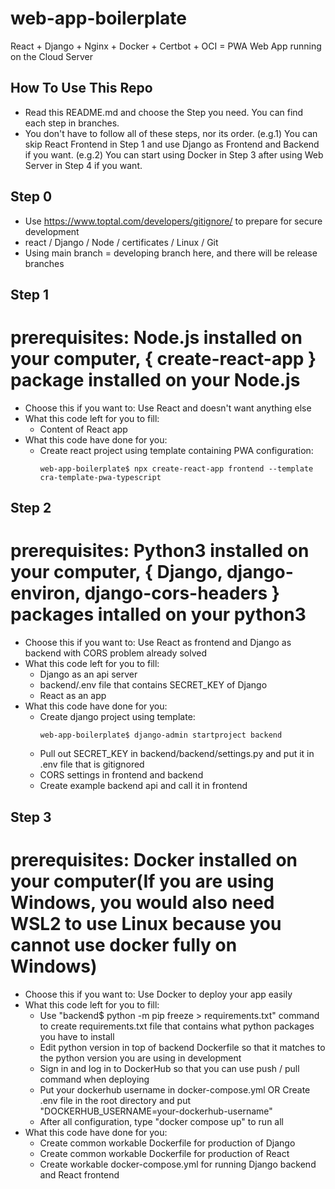 # web-app-boilerplate
React + Django + Nginx + Docker + Certbot + OCI = PWA Web App running on the Cloud Server


## How To Use This Repo
- Read this README.md and choose the Step you need. You can find each step in branches.
- You don't have to follow all of these steps, nor its order.
(e.g.1) You can skip React Frontend in Step 1 and use Django as Frontend and Backend if you want.
(e.g.2) You can start using Docker in Step 3 after using Web Server in Step 4 if you want.

## Step 0
- Use https://www.toptal.com/developers/gitignore/ to prepare for secure development
- react / Django / Node / certificates / Linux / Git
- Using main branch = developing branch here, and there will be release branches

## Step 1
# prerequisites: Node.js installed on your computer, { create-react-app } package installed on your Node.js
- Choose this if you want to: Use React and doesn't want anything else
- What this code left for you to fill:
    - Content of React app
- What this code have done for you:
    - Create react project using template containing PWA configuration:
        ```shell
        web-app-boilerplate$ npx create-react-app frontend --template cra-template-pwa-typescript
        ```

## Step 2
# prerequisites: Python3 installed on your computer, { Django, django-environ, django-cors-headers } packages intalled on your python3
- Choose this if you want to: Use React as frontend and Django as backend with CORS problem already solved
- What this code left for you to fill:
    - Django as an api server
    - backend/.env file that contains SECRET_KEY of Django
    - React as an app
- What this code have done for you:
    - Create django project using template:
        ```shell
        web-app-boilerplate$ django-admin startproject backend
        ```
    - Pull out SECRET_KEY in backend/backend/settings.py and put it in .env file that is gitignored
    - CORS settings in frontend and backend
    - Create example backend api and call it in frontend

## Step 3
# prerequisites: Docker installed on your computer(If you are using Windows, you would also need WSL2 to use Linux because you cannot use docker fully on Windows)
- Choose this if you want to: Use Docker to deploy your app easily
- What this code left for you to fill:
    - Use "backend$ python -m pip freeze > requirements.txt" command to create requirements.txt file that contains what python packages you have to install
    - Edit python version in top of backend Dockerfile so that it matches to the python version you are using in development
    - Sign in and log in to DockerHub so that you can use push / pull command when deploying
    - Put your dockerhub username in docker-compose.yml OR Create .env file in the root directory and put "DOCKERHUB_USERNAME=your-dockerhub-username"
    - After all configuration, type "docker compose up" to run all
- What this code have done for you:
    - Create common workable Dockerfile for production of Django
    - Create common workable Dockerfile for production of React
    - Create workable docker-compose.yml for running Django backend and React frontend
